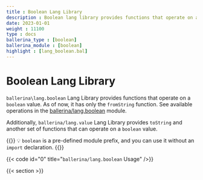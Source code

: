 ```yaml
---
title : Boolean Lang Library
description : Boolean lang library provides functions that operate on a `boolean` value. 
date: 2023-01-01
weight : 11100
type : docs
ballerina_type : [boolean]
ballerina_module : [boolean]
highlight : [lang_boolean.bal]
---
```

# Boolean Lang Library

`ballerina\lang.boolean` Lang Library provides functions that operate on a `boolean` value.
As of now, it has only the `fromString` function.
See available operations in the [ballerina/lang.boolean](https://ballerina.io/spec/lang/master/#lang.boolean) module.

Additionally, `ballerina/lang.value` Lang Library provides `toString` and another set of functions 
that can operate on a `boolean` value.

{{<hint info>}}
💡 `boolean` is a pre-defined module prefix, and you can use it without an `import` declaration.
{{</hint>}}

{{< code id="0" title="`ballerina/lang.boolean` Usage" />}}

{{< section >}}